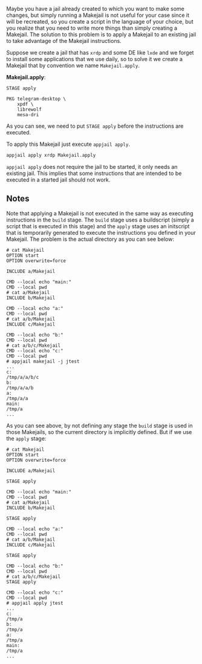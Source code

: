 Maybe you have a jail already created to which you want to make some changes, but simply running a Makejail is not useful for your case since it will be recreated, so you create a script in the language of your choice, but you realize that you need to write more things than simply creating a Makejail. The solution to this problem is to apply a Makejail to an existing jail to take advantage of the Makejail instructions.

Suppose we create a jail that has `xrdp` and some DE like `lxde` and we forget to install some applications that we use daily, so to solve it we create a Makejail that by convention we name `Makejail.apply`.

**Makejail.apply**:

```
STAGE apply

PKG telegram-desktop \
    xpdf \
    librewolf
    mesa-dri
```

As you can see, we need to put `STAGE apply` before the instructions are executed.

To apply this Makejail just execute `appjail apply`.

```sh
appjail apply xrdp Makejail.apply
```

`appjail apply` does not require the jail to be started, it only needs an existing jail. This implies that some instructions that are intended to be executed in a started jail should not work.

## Notes

Note that applying a Makejail is not executed in the same way as executing instructions in the `build` stage. The `build` stage uses a buildscript (simply a script that is executed in this stage) and the `apply` stage uses an initscript that is temporarily generated to execute the instructions you defined in your Makejail. The problem is the actual directory as you can see below:

```console
# cat Makejail
OPTION start
OPTION overwrite=force

INCLUDE a/Makejail

CMD --local echo "main:"
CMD --local pwd
# cat a/Makejail
INCLUDE b/Makejail

CMD --local echo "a:"
CMD --local pwd
# cat a/b/Makejail
INCLUDE c/Makejail

CMD --local echo "b:"
CMD --local pwd
# cat a/b/c/Makejail
CMD --local echo "c:"
CMD --local pwd
# appjail makejail -j jtest
...
c:
/tmp/a/a/b/c
b:
/tmp/a/a/b
a:
/tmp/a/a
main:
/tmp/a
...
```

As you can see above, by not defining any stage the `build` stage is used in those Makejails, so the current directory is implicitly defined. But if we use the `apply` stage:

```console
# cat Makejail
OPTION start
OPTION overwrite=force

INCLUDE a/Makejail

STAGE apply

CMD --local echo "main:"
CMD --local pwd
# cat a/Makejail
INCLUDE b/Makejail

STAGE apply

CMD --local echo "a:"
CMD --local pwd
# cat a/b/Makejail
INCLUDE c/Makejail

STAGE apply

CMD --local echo "b:"
CMD --local pwd
# cat a/b/c/Makejail
STAGE apply

CMD --local echo "c:"
CMD --local pwd
# appjail apply jtest
...
c:
/tmp/a
b:
/tmp/a
a:
/tmp/a
main:
/tmp/a
...
```
